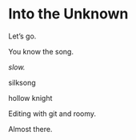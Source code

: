 Into the Unknown
================

Let’s go.

You know the song.

_slow._

silksong

hollow knight

Editing with git and roomy.

Almost there.
